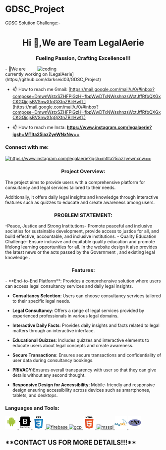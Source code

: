 # GDSC_Project
GDSC Solution Challenge:-
<h1 align="center">Hi 👋,We are Team LegalAerie</h1>
<h3 align="center">Fueling Passion, Crafting Excellence!!!</h3>
<img align="right" alt="coding" width="400" src="https://cdn.dribble.com/users/1162077/screenshots/3848914/programmer.gif">
- 🔭We are currently working on [LegalAerie](https://github.com/darkseid03/GDSC_Project)

- 📫 How to reach me Gmail: [https://mail.google.com/mail/u/0/#inbox?compose=DmwnWstxSZHFPlGzHHfbpWwDTxNWsshnzsWctJffRfbQXGxCKGQjcjsBVSnwXfqGjXtnZBlrHwfL](https://mail.google.com/mail/u/0/#inbox?compose=DmwnWstxSZHFPlGzHHfbpWwDTxNWsshnzsWctJffRfbQXGxCKGQjcjsBVSnwXfqGjXtnZBlrHwfL)

- 📫 How to reach me Insta: **https://www.instagram.com/legalaerie?igsh=MTlta25iazZyeWNxNw==**

<h3 align="left">Connect with me:</h3>
<p align="left">
<a href="https://instagram.com/https://www.instagram.com/legalaerie?igsh=mtlta25iazzyewnxnw==" target="blank"><img align="center" src="https://raw.githubusercontent.com/rahuldkjain/github-profile-readme-generator/master/src/images/icons/Social/instagram.svg" alt="https://www.instagram.com/legalaerie?igsh=mtlta25iazzyewnxnw==" height="30" width="40" /></a>
</p>

<h3 align="center"> Project Overview: </h3>  
<p> The project aims to provide users with a comprehensive platform for consultancy and legal services tailored to their needs.</p>
<p>Additionally, it offers daily legal insights and knowledge through interactive features such as quizzes to educate and create awareness among users.</p>

<h3 align="center"> PROBLEM STATEMENT: </h3>  
<span> 
  -Peace, Justice and Strong Institutions- Promote peaceful and inclusive societies for sustainable development, provide access to justice for all, and build effective, accountable, and inclusive institutions.
 - Quality Education Challenge- Ensure inclusive and equitable quality education and promote lifelong learning opportunities for all. In the website design it also provides the latest news or the acts passed by the Government , and existing legal knowledge . 
</span>


<h3 align="center"> Features: </h3>
<span>
- **End-to-End Platform**: Provides a comprehensive solution where users can access legal consultancy services and daily legal insights.
  
- **Consultancy Selection**: Users can choose consultancy services tailored to their specific legal needs.
  
- **Legal Consultancy**: Offers a range of legal services provided by experienced professionals in various legal domains.
  
- **Interactive Daily Facts**: Provides daily insights and facts related to legal matters through an interactive interface.
  
- **Educational Quizzes**: Includes quizzes and interactive elements to educate users about legal concepts and create awareness.

- **Secure Transactions**: Ensures secure transactions and confidentiality of user data during consultancy bookings.

- **PRIVACY**:Ensures overall transparency with user so that they can give details without any second thought.
  
-   **Responsive Design for Accessibility**: Mobile-friendly and responsive design ensuring accessibility across devices such as smartphones, tablets, and desktops.

</span>

<h3 align="left">Languages and Tools:</h3>
<p align="left"> <a href="https://developer.android.com" target="_blank" rel="noreferrer"> <img src="https://raw.githubusercontent.com/devicons/devicon/master/icons/android/android-original-wordmark.svg" alt="android" width="40" height="40"/> </a> <a href="https://getbootstrap.com" target="_blank" rel="noreferrer"> <img src="https://raw.githubusercontent.com/devicons/devicon/master/icons/bootstrap/bootstrap-plain-wordmark.svg" alt="bootstrap" width="40" height="40"/> </a> <a href="https://www.w3schools.com/css/" target="_blank" rel="noreferrer"> <img src="https://raw.githubusercontent.com/devicons/devicon/master/icons/css3/css3-original-wordmark.svg" alt="css3" width="40" height="40"/> </a> <a href="https://firebase.google.com/" target="_blank" rel="noreferrer"> <img src="https://www.vectorlogo.zone/logos/firebase/firebase-icon.svg" alt="firebase" width="40" height="40"/> </a> <a href="https://cloud.google.com" target="_blank" rel="noreferrer"> <img src="https://www.vectorlogo.zone/logos/google_cloud/google_cloud-icon.svg" alt="gcp" width="40" height="40"/> </a> <a href="https://www.w3.org/html/" target="_blank" rel="noreferrer"> <img src="https://raw.githubusercontent.com/devicons/devicon/master/icons/html5/html5-original-wordmark.svg" alt="html5" width="40" height="40"/> </a> <a href="https://www.microsoft.com/en-us/sql-server" target="_blank" rel="noreferrer"> <img src="https://www.svgrepo.com/show/303229/microsoft-sql-server-logo.svg" alt="mssql" width="40" height="40"/> </a> <a href="https://www.mysql.com/" target="_blank" rel="noreferrer"> <img src="https://raw.githubusercontent.com/devicons/devicon/master/icons/mysql/mysql-original-wordmark.svg" alt="mysql" width="40" height="40"/> </a> <a href="https://www.php.net" target="_blank" rel="noreferrer"> <img src="https://raw.githubusercontent.com/devicons/devicon/master/icons/php/php-original.svg" alt="php" width="40" height="40"/> </a> </p>
<h2> **CONTACT US FOR MORE DETAILS!!!**</h3>

